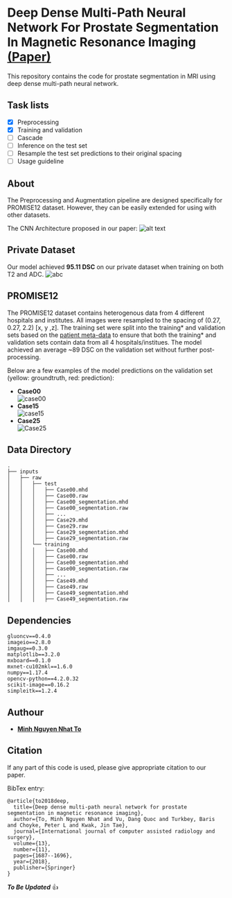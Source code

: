 # Deep Dense Multi-Path Neural Network For Prostate Segmentation In Magnetic Resonance Imaging [(Paper)](https://link.springer.com/article/10.1007/s11548-018-1841-4)
This repository contains the code for prostate segmentation in MRI using deep dense multi-path neural network. 

## Task lists
- [x] Preprocessing
- [x] Training and validation
- [ ] Cascade
- [ ] Inference on the test set
- [ ] Resample the test set predictions to their original spacing
- [ ] Usage guideline

## About
The Preprocessing and Augmentation pipeline are designed specifically for PROMISE12 dataset. However, they can be easily extended for using with other datasets.

The CNN Architecture proposed in our paper:
![alt text](https://media.springernature.com/full/springer-static/image/art%3A10.1007%2Fs11548-018-1841-4/MediaObjects/11548_2018_1841_Fig2_HTML.png?as=webp)

## Private Dataset
Our model achieved **95.11 DSC** on our private dataset when training on both T2 and ADC. 
![abc](https://media.springernature.com/full/springer-static/image/art%3A10.1007%2Fs11548-018-1841-4/MediaObjects/11548_2018_1841_Fig3_HTML.jpg?as=webp "On private dataset")

## PROMISE12
The PROMISE12 dataset contains heterogenous data from 4 different hospitals and institutes. All images were resampled to the spacing of (0.27, 0.27, 2.2) [x, y ,z].
The training set were split into the training* and validation sets based on the [patient meta-data](https://github.com/minhto2802/dense-multipath-nn-prostate-segmentation/blob/master/src/meta_data.xlsx) to ensure that both the training* and validation sets contain data from all 4 hospitals/institues. The model achieved an average ~89 DSC on the validation set without further post-processing.

Below are a few examples of the model predictions on the validation set (yellow: groundtruth, red: prediction):
- **Case00**  
![case00](https://github.com/minhto2802/dense-multipath-nn-prostate-segmentation/blob/master/src/Case00.png)
- **Case15**  
![case15](https://github.com/minhto2802/dense-multipath-nn-prostate-segmentation/blob/master/src/Case15.png)
- **Case25**  
![Case25](https://github.com/minhto2802/dense-multipath-nn-prostate-segmentation/blob/master/src/Case26.png)

## Data Directory
```
.
├── inputs
│   ├── raw
│   │   ├── test
│   │   │   ├── Case00.mhd
│   │   │   ├── Case00.raw
│   │   │   ├── Case00_segmentation.mhd
│   │   │   ├── Case00_segmentation.raw
│   │   │   ├── ...
│   │   │   ├── Case29.mhd
│   │   │   ├── Case29.raw
│   │   │   ├── Case29_segmentation.mhd
│   │   │   ├── Case29_segmentation.raw
│   │   └── training
│   │   │   ├── Case00.mhd
│   │   │   ├── Case00.raw
│   │   │   ├── Case00_segmentation.mhd
│   │   │   ├── Case00_segmentation.raw
│   │   │   ├── ...
│   │   │   ├── Case49.mhd
│   │   │   ├── Case49.raw
│   │   │   ├── Case49_segmentation.mhd
│   │   │   ├── Case49_segmentation.raw
```

## Dependencies
```
gluoncv==0.4.0
imageio==2.8.0
imgaug==0.3.0
matplotlib==3.2.0
mxboard==0.1.0
mxnet-cu102mkl==1.6.0
numpy==1.17.4
opencv-python==4.2.0.32
scikit-image==0.16.2
simpleitk==1.2.4
```

## Authour
* [**Minh Nguyen Nhat To**](https://github.com/minhto2802)

## Citation
If any part of this code is used, please give appropriate citation to our paper.

BibTex entry:  
```
@article{to2018deep,
  title={Deep dense multi-path neural network for prostate segmentation in magnetic resonance imaging},
  author={To, Minh Nguyen Nhat and Vu, Dang Quoc and Turkbey, Baris and Choyke, Peter L and Kwak, Jin Tae},
  journal={International journal of computer assisted radiology and surgery},
  volume={13},
  number={11},
  pages={1687--1696},
  year={2018},
  publisher={Springer}
}
```

**_To Be Updated_** :+1:
